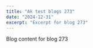 ```yaml
---
title: "Ak test blogs 273"
date: "2024-12-31"
excerpt: "Excerpt for blog 273"
---
```


Blog content for blog 273